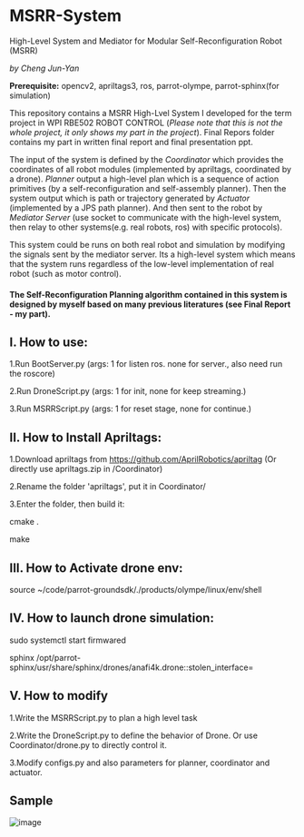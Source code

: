 # MSRR-System
High-Level System and Mediator for Modular Self-Reconfiguration Robot (MSRR)

*by Cheng Jun-Yan*

**Prerequisite:** opencv2, apriltags3, ros, parrot-olympe, parrot-sphinx(for simulation)

This repository contains a MSRR High-Lvel System I developed for the term project in WPI RBE502 ROBOT CONTROL (*Please note that this is not the whole project, it only shows my part in the project*). Final Repors folder contains my part in written final report and final presentation ppt. 

The input of the system is defined by the *Coordinator* which provides the coordinates of all robot modules (implemented by apriltags, coordinated by a drone). *Planner* output a high-level plan which is a sequence of action primitives (by a self-reconfiguration and self-assembly planner). Then the system output which is path or trajectory generated by *Actuator* (implemented by a JPS path planner). And then sent to the robot by *Mediator Server* (use socket to communicate with the high-level system, then relay to other systems(e.g. real robots, ros) with specific protocols). 

This system could be runs on both real robot and simulation by modifying the signals sent by the mediator server. Its a high-level system which means that the system runs regardless of the low-level implementation of real robot (such as motor control). 

#### The Self-Reconfiguration Planning algorithm contained in this system is designed by myself based on many previous literatures (see Final Report - my part). 

## I. How to use:

1.Run BootServer.py (args: 1 for listen ros. none for server., also need run the roscore)

2.Run DroneScript.py (args: 1 for init, none for keep streaming.)

3.Run MSRRScript.py (args: 1 for reset stage, none for continue.)

## II. How to Install Apriltags:

1.Download apriltags from https://github.com/AprilRobotics/apriltag (Or directly use apriltags.zip in /Coordinator)

2.Rename the folder 'apriltags', put it in Coordinator/

3.Enter the folder, then build it:

cmake .

make

## III. How to Activate drone env:

source ~/code/parrot-groundsdk/./products/olympe/linux/env/shell

## IV. How to launch drone simulation:

sudo systemctl start firmwared

sphinx /opt/parrot-sphinx/usr/share/sphinx/drones/anafi4k.drone::stolen_interface=

## V. How to modify

1.Write the MSRRScript.py to plan a high level task

2.Write the DroneScript.py to define the behavior of Drone. Or use Coordinator/drone.py to directly control it.

3.Modify configs.py and also parameters for planner, coordinator and actuator.

## Sample

![image](https://github.com/chengjunyan1/MSRR-System/raw/master/sample.png)
